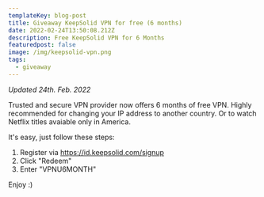 ```yaml
---
templateKey: blog-post
title: Giveaway KeepSolid VPN for free (6 months)
date: 2022-02-24T13:50:08.212Z
description: Free KeepSolid VPN for 6 Months
featuredpost: false
image: /img/keepsolid-vpn.png
tags:
  - giveaway
---
```

*Updated 24th. Feb. 2022*

Trusted and secure VPN provider now offers 6 months of free VPN. Highly recommended for changing your IP address to another country. Or to watch Netflix titles avaiable only in America.

It's easy, just follow these steps:

1. Register via https://id.keepsolid.com/signup
2. Click "Redeem"
3. Enter "VPNU6MONTH"

Enjoy :)